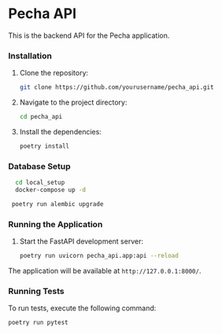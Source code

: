 # Pecha API

This is the backend API for the Pecha application.


### Installation

1. Clone the repository:
    ```sh
    git clone https://github.com/yourusername/pecha_api.git
    ```
2. Navigate to the project directory:
    ```sh
    cd pecha_api
    ```
3. Install the dependencies:
    ```sh
    poetry install
    ```

### Database Setup

```sh
  cd local_setup
  docker-compose up -d
```
```sh
 poetry run alembic upgrade
```

### Running the Application

1. Start the FastAPI development server:
    ```sh
    poetry run uvicorn pecha_api.app:api --reload
    ```

The application will be available at `http://127.0.0.1:8000/`.

### Running Tests

To run tests, execute the following command:
```sh
poetry run pytest
```